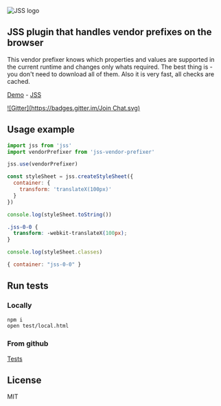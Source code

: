 ![JSS logo](http://avatars1.githubusercontent.com/u/9503099?v=3&s=60)

## JSS plugin that handles vendor prefixes on the browser

This vendor prefixer knows which properties and values are supported in the
current runtime and changes only whats required.
The best thing is - you don't need to download all of them.
Also it is very fast, all checks are cached.

[Demo](http://jsstyles.github.io/jss-examples/index.html#plugin-jss-vendor-prefixer) -
[JSS](https://github.com/jsstyles/jss)

[![Gitter](https://badges.gitter.im/Join Chat.svg)](https://gitter.im/jsstyles/jss?utm_source=badge&utm_medium=badge&utm_campaign=pr-badge&utm_content=badge)


## Usage example

```javascript
import jss from 'jss'
import vendorPrefixer from 'jss-vendor-prefixer'

jss.use(vendorPrefixer)

const styleSheet = jss.createStyleSheet({
  container: {
    transform: 'translateX(100px)'
  }
})
```

```javascript
console.log(styleSheet.toString())
```
```css
.jss-0-0 {
  transform: -webkit-translateX(100px);
}
```

```javascript
console.log(styleSheet.classes)
```
```javascript
{ container: "jss-0-0" }
```


## Run tests

### Locally

```bash
npm i
open test/local.html
```

### From github

[Tests](https://jsstyles.github.com/jss-vendor-prefixer/test)


## License

MIT
